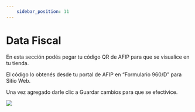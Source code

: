 ```yaml
---
    sidebar_position: 11
---
```


# Data Fiscal

En esta sección podés pegar tu código QR de AFIP para que se visualice en tu tienda.

El código lo obtenés desde tu portal de AFIP en “Formulario 960/D” para Sitio Web.

Una vez agregado darle clic a Guardar cambios para que se efectivice.

![](/Fotos/Configuraciones/data-fiscal1.png)